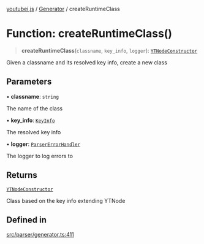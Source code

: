 [youtubei.js](../../../README.md) / [Generator](../README.md) / createRuntimeClass

# Function: createRuntimeClass()

> **createRuntimeClass**(`classname`, `key_info`, `logger`): [`YTNodeConstructor`](../../Helpers/interfaces/YTNodeConstructor.md)

Given a classname and its resolved key info, create a new class

## Parameters

• **classname**: `string`

The name of the class

• **key\_info**: [`KeyInfo`](../type-aliases/KeyInfo.md)

The resolved key info

• **logger**: [`ParserErrorHandler`](../../Parser/type-aliases/ParserErrorHandler.md)

The logger to log errors to

## Returns

[`YTNodeConstructor`](../../Helpers/interfaces/YTNodeConstructor.md)

Class based on the key info extending YTNode

## Defined in

[src/parser/generator.ts:411](https://github.com/LuanRT/YouTube.js/blob/4729016fb98e7045ee4043857be7eef780c01e35/src/parser/generator.ts#L411)
